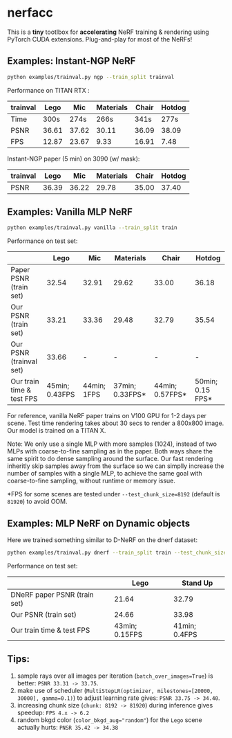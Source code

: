 # nerfacc

This is a **tiny** tootlbox  for **accelerating** NeRF training & rendering using PyTorch CUDA extensions. Plug-and-play for most of the NeRFs!

## Examples: Instant-NGP NeRF

``` bash
python examples/trainval.py ngp --train_split trainval
```

Performance on TITAN RTX :

| trainval | Lego | Mic | Materials | Chair | Hotdog |
| - | - | - | - | - | - |
| Time | 300s  | 274s  | 266s  | 341s  | 277s  |
| PSNR | 36.61 | 37.62 | 30.11 | 36.09 | 38.09 |
| FPS  | 12.87 | 23.67 | 9.33  | 16.91 | 7.48  |

Instant-NGP paper (5 min) on 3090 (w/ mask):

| trainval | Lego | Mic | Materials | Chair | Hotdog |
| - | - | - | - | - | - |
| PSNR | 36.39 | 36.22 | 29.78 | 35.00 | 37.40 |


## Examples: Vanilla MLP NeRF

``` bash
python examples/trainval.py vanilla --train_split train
```

Performance on test set:

|  | Lego | Mic | Materials | Chair | Hotdog |
| - | - | - | - | - | - |
| Paper PSNR (train set) | 32.54 | 32.91 | 29.62 | 33.00 | 36.18 |
| Our PSNR (train set) | 33.21 | 33.36 | 29.48 | 32.79 | 35.54 |
| Our PSNR (trainval set) | 33.66  | - | - | - | - | - |
| Our train time & test FPS | 45min; 0.43FPS | 44min; 1FPS | 37min; 0.33FPS* | 44min; 0.57FPS* | 50min; 0.15 FPS* |

For reference, vanilla NeRF paper trains on V100 GPU for 1-2 days per scene. Test time rendering takes about 30 secs to render a 800x800 image. Our model is trained on a TITAN X.

Note: We only use a single MLP with more samples (1024), instead of two MLPs with coarse-to-fine sampling as in the paper. Both ways share the same spirit to do dense sampling around the surface. Our fast rendering inheritly skip samples away from the surface so we can simplly increase the number of samples with a single MLP, to achieve the same goal with coarse-to-fine sampling, without runtime or memory issue.

*FPS for some scenes are tested under `--test_chunk_size=8192` (default is `81920`) to avoid OOM.


## Examples: MLP NeRF on Dynamic objects

Here we trained something similar to D-NeRF on the dnerf dataset:

``` bash
python examples/trainval.py dnerf --train_split train --test_chunk_size=8192
```

Performance on test set:

|  | Lego | Stand Up |
| - | - | - |
| DNeRF paper PSNR (train set) | 21.64 | 32.79 |
| Our PSNR (train set) | 24.66 | 33.98 |
| Our train time & test FPS | 43min; 0.15FPS | 41min; 0.4FPS |


## Tips:

1. sample rays over all images per iteration (`batch_over_images=True`) is better: `PSNR 33.31 -> 33.75`.
2. make use of scheduler (`MultiStepLR(optimizer, milestones=[20000, 30000], gamma=0.1)`) to adjust learning rate gives: `PSNR 33.75 -> 34.40`.
3. increasing chunk size (`chunk: 8192 -> 81920`) during inference gives speedup: `FPS 4.x -> 6.2`
4. random bkgd color (`color_bkgd_aug="random"`) for the `Lego` scene actually hurts: `PNSR 35.42 -> 34.38`


